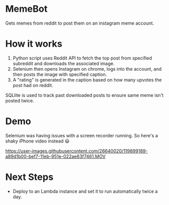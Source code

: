 # MemeBot

Gets memes from reddit to post them on an instagram meme account. 

# How it works

1. Python script uses Reddit API to fetch the top post from specified subreddit and downloads the associated image.
2. Selenium then opens Instagram on chrome, logs into the account, and then posts the image with specified caption.
3. A "rating" is generated in the caption based on how many upvotes the post had on reddit.

SQLlite is used to track past downloaded posts to ensure same meme isn't posted twice. 

# Demo

Selenium was having issues with a screen recorder running. So here's a shaky iPhone video instead 😃

https://user-images.githubusercontent.com/26640020/119899189-a89d1b00-bef7-11eb-951e-022ae63f7461.MOV

# Next Steps
- Deploy to an Lambda instance and set it to run automatically twice a day. 
